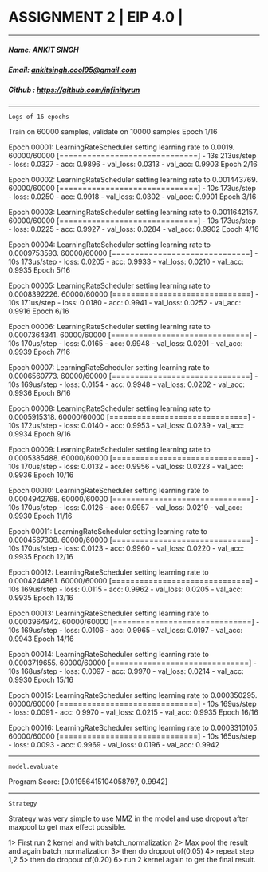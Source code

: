 # ASSIGNMENT 2 | EIP 4.0 |
---
##### Name: ANKIT SINGH
##### Email: ankitsingh.cool95@gmail.com
##### Github : https://github.com/infinityrun
---

`Logs of 16 epochs`

Train on 60000 samples, validate on 10000 samples
Epoch 1/16

Epoch 00001: LearningRateScheduler setting learning rate to 0.0019.
60000/60000 [==============================] - 13s 213us/step - loss: 0.0327 - acc: 0.9896 - val_loss: 0.0313 - val_acc: 0.9903
Epoch 2/16

Epoch 00002: LearningRateScheduler setting learning rate to 0.001443769.
60000/60000 [==============================] - 10s 173us/step - loss: 0.0250 - acc: 0.9918 - val_loss: 0.0302 - val_acc: 0.9901
Epoch 3/16

Epoch 00003: LearningRateScheduler setting learning rate to 0.0011642157.
60000/60000 [==============================] - 10s 173us/step - loss: 0.0225 - acc: 0.9927 - val_loss: 0.0284 - val_acc: 0.9902
Epoch 4/16

Epoch 00004: LearningRateScheduler setting learning rate to 0.0009753593.
60000/60000 [==============================] - 10s 173us/step - loss: 0.0205 - acc: 0.9933 - val_loss: 0.0210 - val_acc: 0.9935
Epoch 5/16

Epoch 00005: LearningRateScheduler setting learning rate to 0.0008392226.
60000/60000 [==============================] - 10s 171us/step - loss: 0.0180 - acc: 0.9941 - val_loss: 0.0252 - val_acc: 0.9916
Epoch 6/16

Epoch 00006: LearningRateScheduler setting learning rate to 0.0007364341.
60000/60000 [==============================] - 10s 170us/step - loss: 0.0165 - acc: 0.9948 - val_loss: 0.0201 - val_acc: 0.9939
Epoch 7/16

Epoch 00007: LearningRateScheduler setting learning rate to 0.0006560773.
60000/60000 [==============================] - 10s 169us/step - loss: 0.0154 - acc: 0.9948 - val_loss: 0.0202 - val_acc: 0.9936
Epoch 8/16

Epoch 00008: LearningRateScheduler setting learning rate to 0.0005915318.
60000/60000 [==============================] - 10s 172us/step - loss: 0.0140 - acc: 0.9953 - val_loss: 0.0239 - val_acc: 0.9934
Epoch 9/16

Epoch 00009: LearningRateScheduler setting learning rate to 0.0005385488.
60000/60000 [==============================] - 10s 170us/step - loss: 0.0132 - acc: 0.9956 - val_loss: 0.0223 - val_acc: 0.9936
Epoch 10/16

Epoch 00010: LearningRateScheduler setting learning rate to 0.0004942768.
60000/60000 [==============================] - 10s 170us/step - loss: 0.0126 - acc: 0.9957 - val_loss: 0.0219 - val_acc: 0.9930
Epoch 11/16

Epoch 00011: LearningRateScheduler setting learning rate to 0.0004567308.
60000/60000 [==============================] - 10s 170us/step - loss: 0.0123 - acc: 0.9960 - val_loss: 0.0220 - val_acc: 0.9935
Epoch 12/16

Epoch 00012: LearningRateScheduler setting learning rate to 0.0004244861.
60000/60000 [==============================] - 10s 169us/step - loss: 0.0115 - acc: 0.9962 - val_loss: 0.0205 - val_acc: 0.9935
Epoch 13/16

Epoch 00013: LearningRateScheduler setting learning rate to 0.0003964942.
60000/60000 [==============================] - 10s 169us/step - loss: 0.0106 - acc: 0.9965 - val_loss: 0.0197 - val_acc: 0.9943
Epoch 14/16

Epoch 00014: LearningRateScheduler setting learning rate to 0.0003719655.
60000/60000 [==============================] - 10s 168us/step - loss: 0.0097 - acc: 0.9970 - val_loss: 0.0214 - val_acc: 0.9930
Epoch 15/16

Epoch 00015: LearningRateScheduler setting learning rate to 0.000350295.
60000/60000 [==============================] - 10s 169us/step - loss: 0.0091 - acc: 0.9970 - val_loss: 0.0215 - val_acc: 0.9935
Epoch 16/16

Epoch 00016: LearningRateScheduler setting learning rate to 0.0003310105.
60000/60000 [==============================] - 10s 165us/step - loss: 0.0093 - acc: 0.9969 - val_loss: 0.0196 - val_acc: 0.9942

---

`model.evaluate`

Program Score: [0.01956415104058797, 0.9942]

---
`Strategy`

Strategy was very simple to use MMZ in the model and use dropout after maxpool  to get max effect possible.

1> First run 2 kernel and with batch_normalization
2> Max pool the result and again batch_normalization
3> then do dropout of(0.05)
4> repeat step 1,2
5> then do dropout of(0.20)
6> run 2 kernel again to get the final result.

